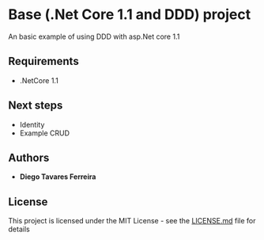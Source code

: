 # Base (.Net Core 1.1 and DDD) project
An basic example of using DDD with asp.Net core 1.1

## Requirements
- .NetCore 1.1

## Next steps
- Identity
- Example CRUD 

## Authors

* **Diego Tavares Ferreira** 

## License

This project is licensed under the MIT License - see the [LICENSE.md](LICENSE.md) file for details


